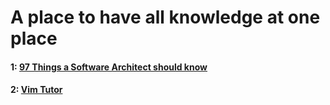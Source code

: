 # A place to have all knowledge at one place

#### 1: [97 Things a Software Architect should know](../97Things/97things.md) 
#### 2: [Vim Tutor](../vim-tutor/vimtutor.md)
